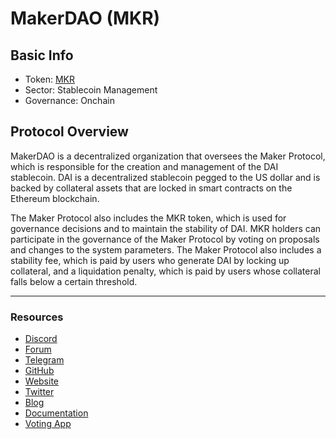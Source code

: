 # MakerDAO (MKR)

## Basic Info

* Token: [MKR](https://www.coingecko.com/en/coins/maker)
* Sector: Stablecoin Management
* Governance: Onchain

## **Protocol Overview**

MakerDAO is a decentralized organization that oversees the Maker Protocol, which is responsible for the creation and management of the DAI stablecoin. DAI is a decentralized stablecoin pegged to the US dollar and is backed by collateral assets that are locked in smart contracts on the Ethereum blockchain.&#x20;

The Maker Protocol also includes the MKR token, which is used for governance decisions and to maintain the stability of DAI. MKR holders can participate in the governance of the Maker Protocol by voting on proposals and changes to the system parameters. The Maker Protocol also includes a stability fee, which is paid by users who generate DAI by locking up collateral, and a liquidation penalty, which is paid by users whose collateral falls below a certain threshold.

***

### **Resources**

* [Discord](https://discord.com/invite/RBRumCpEDH)
* [Forum](https://forum.makerdao.com/)
* [Telegram](https://t.me/makerdaoOfficial)
* [GitHub](https://github.com/makerdao/)
* [Website](https://makerdao.com/)
* [Twitter](https://twitter.com/MakerDAO)
* [Blog](https://blog.makerdao.com/)
* [Documentation](https://docs.makerdao.com/)
* [Voting App](https://vote.makerdao.com/)
